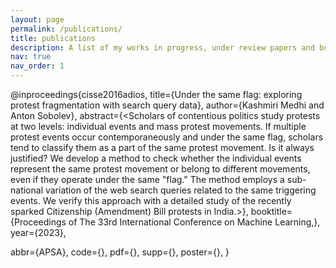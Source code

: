 ```yaml
---
layout: page
permalink: /publications/
title: publications
description: A list of my works in progress, under review papers and book chapters (papers available on request)
nav: true
nav_order: 1
---
```

<!-- _pages/publications.md -->
<div class="publications">

 @inproceedings{cisse2016adios,
   title={Under the same flag: exploring protest fragmentation with search query data},
   author={Kashmiri Medhi and Anton Sobolev},
   abstract={<Scholars of contentious politics study protests at two levels: individual events and mass protest movements. If multiple protest events occur contemporaneously and under the same flag, scholars tend to classify them as a part of the same protest movement. Is it always justified? We develop a method to check whether the individual events represent the same protest movement or belong to different movements, even if they operate under the same "flag." The method employs a sub-national variation of the web search queries related to the same triggering events. We verify this approach with a detailed study of the recently sparked Citizenship (Amendment) Bill protests in India.>},
   booktitle={Proceedings of The 33rd International Conference on Machine Learning,},
   year={2023},

   abbr={APSA},
   code={},
   pdf={},
   supp={},
   poster={},
}


<!-- {% bibliography -f {{ site.scholar.bibliography }} %} -->

</div>
